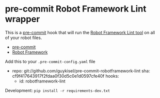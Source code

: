 pre-commit Robot Framework Lint wrapper
==============================

This is a [pre-commit](https://github.com/pre-commit) hook that will run
the [Robot Framework Lint tool](https://github.com/boakley/robotframework-lint) on all of your robot files.

* [pre-commit](https://github.com/pre-commit)
* [Robot Framework](https://robotframework.org)


Add this to your ``.pre-commit-config.yaml`` file

  -   repo: git://github.com/guykisel/pre-commit-robotframework-lint
      sha: cf9f417643917f2fdaa0f30d5c0e1d0597cfe40f
      hooks:
      -   id: robotframework-lint

Development: ``pip install -r requirements-dev.txt``
